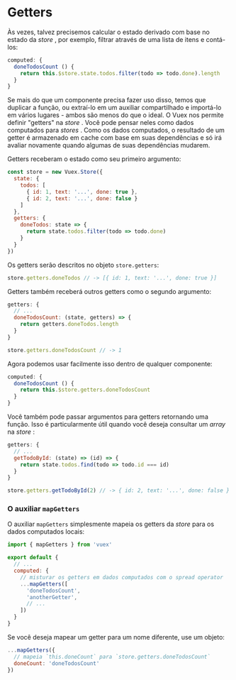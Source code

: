 # Getters

Às vezes, talvez precisemos calcular o estado derivado com base no estado da _store_  , por exemplo, filtrar através de uma lista de itens e contá-los:

``` js
computed: {
  doneTodosCount () {
    return this.$store.state.todos.filter(todo => todo.done).length
  }
}
```

Se mais do que um componente precisa fazer uso disso, temos que duplicar a função, ou extraí-lo em um auxiliar compartilhado e importá-lo em vários lugares - ambos são menos do que o ideal.
O Vuex nos permite definir "getters" na _store_ . Você pode pensar neles como dados computados para _stores_ . Como os dados computados, o resultado de um getter é armazenado em cache com base em suas dependências e só irá avaliar novamente quando algumas de suas dependências mudarem.

Getters receberam o estado como seu primeiro argumento:

``` js
const store = new Vuex.Store({
  state: {
    todos: [
      { id: 1, text: '...', done: true },
      { id: 2, text: '...', done: false }
    ]
  },
  getters: {
    doneTodos: state => {
      return state.todos.filter(todo => todo.done)
    }
  }
})
```

Os getters serão descritos no objeto `store.getters`:

``` js
store.getters.doneTodos // -> [{ id: 1, text: '...', done: true }]
```

Getters também receberá outros getters como o segundo argumento:

``` js
getters: {
  // ...
  doneTodosCount: (state, getters) => {
    return getters.doneTodos.length
  }
}
```

``` js
store.getters.doneTodosCount // -> 1
```

Agora podemos usar facilmente isso dentro de qualquer componente:

``` js
computed: {
  doneTodosCount () {
    return this.$store.getters.doneTodosCount
  }
}
```

Você também pode passar argumentos para getters retornando uma função. Isso é particularmente útil quando você deseja consultar um _array_  na _store_ :

```js
getters: {
  // ...
  getTodoById: (state) => (id) => {
    return state.todos.find(todo => todo.id === id)
  }
}
```

``` js
store.getters.getTodoById(2) // -> { id: 2, text: '...', done: false }
```

### O auxiliar `mapGetters`

O auxiliar `mapGetters` simplesmente mapeia os getters da _store_  para os dados computados locais:

``` js
import { mapGetters } from 'vuex'

export default {
  // ...
  computed: {
    // misturar os getters em dados computados com o spread operator
    ...mapGetters([
      'doneTodosCount',
      'anotherGetter',
      // ...
    ])
  }
}
```

Se você deseja mapear um getter para um nome diferente, use um objeto:

``` js
...mapGetters({
  // mapeia `this.doneCount` para `store.getters.doneTodosCount`
  doneCount: 'doneTodosCount'
})
```

